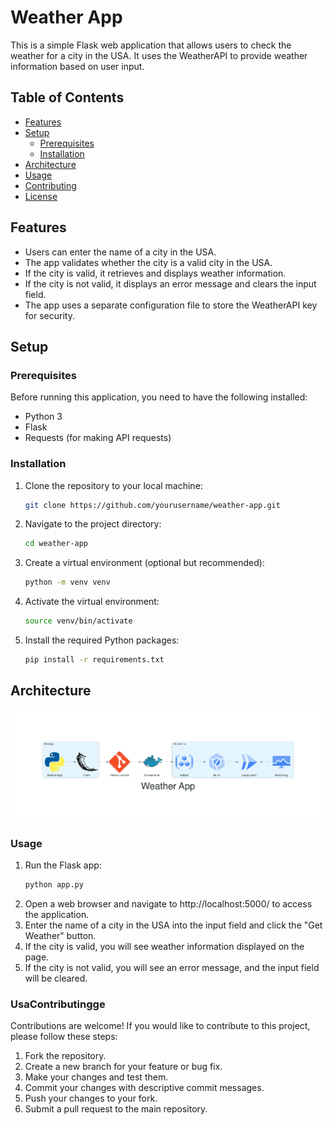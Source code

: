 # Weather App

This is a simple Flask web application that allows users to check the weather for a city in the USA. It uses the WeatherAPI to provide weather information based on user input.

## Table of Contents

- [Features](#features)
- [Setup](#setup)
  - [Prerequisites](#prerequisites)
  - [Installation](#installation)
- [Architecture](#architecture)
- [Usage](#usage)
- [Contributing](#contributing)
- [License](#license)

## Features

- Users can enter the name of a city in the USA.
- The app validates whether the city is a valid city in the USA.
- If the city is valid, it retrieves and displays weather information.
- If the city is not valid, it displays an error message and clears the input field.
- The app uses a separate configuration file to store the WeatherAPI key for security.

## Setup

### Prerequisites

Before running this application, you need to have the following installed:

- Python 3
- Flask
- Requests (for making API requests)

### Installation

1. Clone the repository to your local machine:

   ```bash
   git clone https://github.com/yourusername/weather-app.git
   ```
2. Navigate to the project directory:
   ```bash
   cd weather-app
   ```
3. Create a virtual environment (optional but recommended):
   ``` bash
   python -m venv venv
   ```
4. Activate the virtual environment:
   ```bash
   source venv/bin/activate
   ```
5. Install the required Python packages:
   ```bash
   pip install -r requirements.txt
   ```
## Architecture
![image](weather_app.png)
### Usage

1. Run the Flask app:
   ```bash
   python app.py

   ```
2. Open a web browser and navigate to http://localhost:5000/ to access the application.
3. Enter the name of a city in the USA into the input field and click the "Get Weather" button.
4. If the city is valid, you will see weather information displayed on the page.
5. If the city is not valid, you will see an error message, and the input field will be cleared.

### UsaContributingge

Contributions are welcome! If you would like to contribute to this project, please follow these steps:

1. Fork the repository.
2. Create a new branch for your feature or bug fix.
3. Make your changes and test them.
4. Commit your changes with descriptive commit messages.
5. Push your changes to your fork.
6. Submit a pull request to the main repository.


